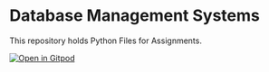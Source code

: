 # Database Management Systems

This repository holds Python Files for Assignments.

[![Open in Gitpod](https://gitpod.io/button/open-in-gitpod.svg)](https://gitpod.io/#https://github.com/skyhq/DBMS)
